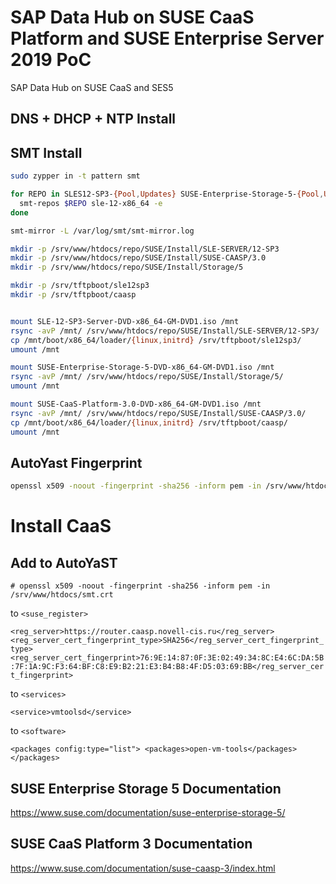 # SAP Data Hub on SUSE CaaS Platform and SUSE Enterprise Server 2019 PoC
SAP Data Hub on SUSE CaaS and SES5

## DNS + DHCP + NTP Install

## SMT Install
```bash
sudo zypper in -t pattern smt

for REPO in SLES12-SP3-{Pool,Updates} SUSE-Enterprise-Storage-5-{Pool,Updates} SUSE-CAASP-ALL-{Pool,Updates}; do
  smt-repos $REPO sle-12-x86_64 -e
done

smt-mirror -L /var/log/smt/smt-mirror.log
```

```bash
mkdir -p /srv/www/htdocs/repo/SUSE/Install/SLE-SERVER/12-SP3
mkdir -p /srv/www/htdocs/repo/SUSE/Install/SUSE-CAASP/3.0
mkdir -p /srv/www/htdocs/repo/SUSE/Install/Storage/5

mkdir -p /srv/tftpboot/sle12sp3
mkdir -p /srv/tftpboot/caasp


mount SLE-12-SP3-Server-DVD-x86_64-GM-DVD1.iso /mnt
rsync -avP /mnt/ /srv/www/htdocs/repo/SUSE/Install/SLE-SERVER/12-SP3/
cp /mnt/boot/x86_64/loader/{linux,initrd} /srv/tftpboot/sle12sp3/
umount /mnt

mount SUSE-Enterprise-Storage-5-DVD-x86_64-GM-DVD1.iso /mnt
rsync -avP /mnt/ /srv/www/htdocs/repo/SUSE/Install/Storage/5/
umount /mnt

mount SUSE-CaaS-Platform-3.0-DVD-x86_64-GM-DVD1.iso /mnt
rsync -avP /mnt/ /srv/www/htdocs/repo/SUSE/Install/SUSE-CAASP/3.0/
cp /mnt/boot/x86_64/loader/{linux,initrd} /srv/tftpboot/caasp/
umount /mnt
```

## AutoYast Fingerprint
```bash
openssl x509 -noout -fingerprint -sha256 -inform pem -in /srv/www/htdocs/smt.crt
```

# Install CaaS

## Add to AutoYaST

`# openssl x509 -noout -fingerprint -sha256 -inform pem -in /srv/www/htdocs/smt.crt`

to `<suse_register>`

`<reg_server>https://router.caasp.novell-cis.ru</reg_server>
 <reg_server_cert_fingerprint_type>SHA256</reg_server_cert_fingerprint_type>
 <reg_server_cert_fingerprint>76:9E:14:87:0F:3E:02:49:34:8C:E4:6C:DA:5B:7F:1A:9C:F3:64:BF:C8:E9:B2:21:E3:B4:B8:4F:D5:03:69:BB</reg_server_cert_fingerprint>`

to `<services>`

`<service>vmtoolsd</service>`

to `<software>`
 
`<packages config:type="list">
      <packages>open-vm-tools</packages>
    </packages>`

## SUSE Enterprise Storage 5 Documentation
https://www.suse.com/documentation/suse-enterprise-storage-5/

## SUSE CaaS Platform 3 Documentation
https://www.suse.com/documentation/suse-caasp-3/index.html

